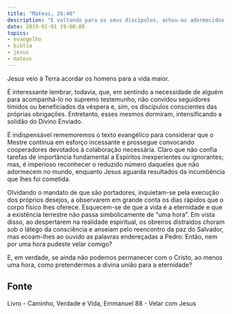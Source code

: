```yaml
---
title: "Mateus, 26:40"
description: "E voltando para os seus discípulos, achou-os adormecidos e disse a Pedro: Então, nem uma hora pudeste velar comigo?"
date: 2019-02-01 19:00:00
topics: 
- evangelho
- biblia
- jesus
- mateus
---
```


Jesus veio à Terra acordar os homens para a vida maior.

É interessante lembrar, todavia, que, em sentindo a necessidade de
alguém para acompanhá-lo no supremo testemunho, não convidou seguidores
tímídos ou beneficiados da véspera e, sim, os discípulos conscientes das
próprias obrigações. Entretanto, esses mesmos dormiram, intensificando a
solidão do Divino Enviado.

É indispensável rememoremos o texto evangélico para considerar que o
Mestre continua em esforço incessante e prossegue convocando cooperadores
devotados à colaboração necessária. Claro que não confia tarefas de
importância fundamental a Espíritos inexperientes ou ignorantes; mas, é
imperioso reconhecer o reduzido número daqueles que não adormecem no
mundo, enquanto Jesus aguarda resultados da incumbência que lhes foi
cometida.

Olvidando o mandato de que são portadores, inquietam-se pela execução
dos próprios desejos, a observarem em grande conta os dias rápidos que o
corpo físico lhes oferece. Esquecem-se de que a vida é a eternidade e que a
existência terrestre não passa simbolicamente de “uma hora”. Em vista disso,
ao despertarem na realidade espiritual, os obreiros distraídos choram sob o
látego da consciência e anseiam pelo reencontro da paz do Salvador, mas
ecoam-lhes ao ouvido as palavras endereçadas a Pedro: Então, nem por uma
hora pudeste velar comigo?

E, em verdade, se ainda não podemos permanecer com o Cristo, ao
menos uma hora, como pretendermos a divina união para a eternidade?


## Fonte
Livro - Caminho, Verdade e Vida, Emmanuel
88 - Velar com Jesus
